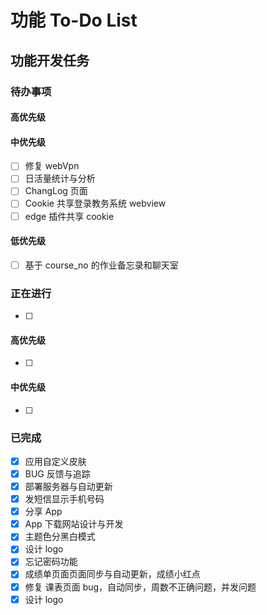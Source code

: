 # 功能 To-Do List

## 功能开发任务

### 待办事项

#### 高优先级

#### 中优先级
- [ ] 修复 webVpn
- [ ] 日活量统计与分析
- [ ] ChangLog 页面
- [ ] Cookie 共享登录教务系统 webview
- [ ] edge 插件共享 cookie

#### 低优先级
- [ ] 基于 course_no 的作业备忘录和聊天室

### 正在进行
- [ ] 

#### 高优先级
- [ ] 

#### 中优先级
- [ ] 

### 已完成
- [x] 应用自定义皮肤
- [x] BUG 反馈与追踪
- [x] 部署服务器与自动更新
- [x] 发短信显示手机号码
- [x] 分享 App
- [x] App 下载网站设计与开发
- [x] 主题色分黑白模式
- [x] 设计 logo
- [x] 忘记密码功能
- [x] 成绩单页面页面同步与自动更新，成绩小红点
- [x] 修复 课表页面 bug，自动同步，周数不正确问题，并发问题
- [x] 设计 logo